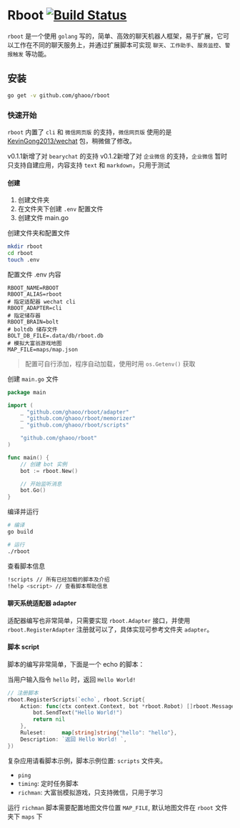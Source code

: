 # Rboot [![Build Status](https://travis-ci.org/ghaoo/rboot.svg?branch=0.1.2)](https://travis-ci.org/ghaoo/rboot)

`rboot` 是一个使用 `golang` 写的，简单、高效的聊天机器人框架，易于扩展，它可以工作在不同的聊天服务上，并通过扩展脚本可实现 `聊天`、`工作助手`、`服务监控`、`警报触发` 等功能。

## 安装

```bash
go get -v github.com/ghaoo/rboot
```

### 快速开始

`rboot` 内置了 `cli` 和 `微信网页版` 的支持，`微信网页版` 使用的是 [KevinGong2013/wechat](https://github.com/KevinGong2013/wechat) 包，稍微做了修改。

v0.1.1新增了对 `bearychat` 的支持
v0.1.2新增了对 `企业微信` 的支持，`企业微信` 暂时只支持自建应用，内容支持 `text` 和 `markdown`，只用于测试

#### 创建

1. 创建文件夹
2. 在文件夹下创建 `.env` 配置文件
3. 创建文件 main.go

创建文件夹和配置文件
```bash
mkdir rboot
cd rboot
touch .env
```

配置文件 .env 内容
```env
RBOOT_NAME=RBOOT
RBOOT_ALIAS=rboot
# 指定适配器 wechat cli
RBOOT_ADAPTER=cli
# 指定储存器
RBOOT_BRAIN=bolt
# boltdb 储存文件
BOLT_DB_FILE=.data/db/rboot.db
# 模拟大富翁游戏地图
MAP_FILE=maps/map.json
```
> 配置可自行添加，程序自动加载，使用时用 `os.Getenv()` 获取

创建 `main.go` 文件
```go
package main

import (
	_ "github.com/ghaoo/rboot/adapter"
	_ "github.com/ghaoo/rboot/memorizer"
	_ "github.com/ghaoo/rboot/scripts"

	"github.com/ghaoo/rboot"
)

func main() {
	// 创建 bot 实例
	bot := rboot.New()

    // 开始监听消息
	bot.Go()
}
```

编译并运行
```bash
# 编译
go build

# 运行
./rboot
```

查看脚本信息
```bash
!scripts // 所有已经加载的脚本及介绍
!help <script> // 查看脚本帮助信息
```

#### 聊天系统适配器 adapter

适配器编写也非常简单，只需要实现 `rboot.Adapter` 接口，并使用 `rboot.RegisterAdapter` 注册就可以了，具体实现可参考文件夹 `adapter`。

#### 脚本 script

脚本的编写非常简单，下面是一个 echo 的脚本：

当用户输入指令 `hello` 时，返回 `Hello World!`

```go
// 注册脚本
rboot.RegisterScripts(`echo`, rboot.Script{
	Action: func(ctx context.Context, bot *rboot.Robot) []rboot.Message {
		bot.SendText("Hello World!")
		return nil
    },
    Ruleset:     map[string]string{"hello": "hello"},
    Description: `返回 Hello World! `,
})
```

复杂应用请看脚本示例，脚本示例位置: `scripts` 文件夹。
- `ping`
- `timing`: 定时任务脚本
- `richman`: 大富翁模拟游戏，只支持微信，只用于学习

运行 `richman` 脚本需要配置地图文件位置 `MAP_FILE`, 默认地图文件在 `rboot` 文件夹下 `maps` 下





